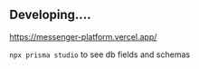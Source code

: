 ## Developing....

https://messenger-platform.vercel.app/

`npx prisma studio` to see db fields and schemas
